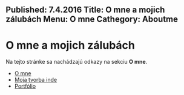 Published: 7.4.2016
Title: O mne a mojich zálubách
Menu: O mne
Cathegory: Aboutme
---
# O mne a mojich zálubách

Na tejto stránke sa nachádzajú odkazy na sekciu **O mne**.

* [O mne](OMne.html)
* [Moja tvorba inde](OMneOdkazy.html)
* [Portfólio](Portfolio.html)